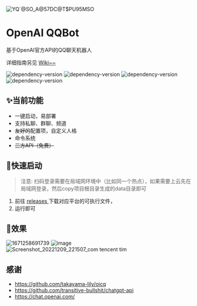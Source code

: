 

![YQ`@SO_A@57DC@T$PU95MSO](https://user-images.githubusercontent.com/59076088/208228558-797a6bca-c794-4173-8d0d-176f8e9d90d6.png)


# OpenAI QQBot

基于OpenAI官方API的QQ聊天机器人



详细指南另见 [Wiki~~](https://github.com/easydu2002/chat_gpt_oicq/wiki)



<img src="https://img.shields.io/github/repo-size/easydu2002/chat_gpt_oicq?color=green" alt="dependency-version" /> <img src="https://img.shields.io/github/package-json/dependency-version/easydu2002/chat_gpt_oicq/openai?color=black" alt="dependency-version" /> <img src="https://img.shields.io/github/package-json/dependency-version/easydu2002/chat_gpt_oicq/oicq" alt="dependency-version" /> <img src="https://img.shields.io/github/package-json/dependency-version/easydu2002/chat_gpt_oicq/chatgpt" alt="dependency-version" />



## ✨当前功能

- 一键启动，易部署
- 支持私聊、群聊、频道
- ~~友好的~~配置项，自定义人格
- 命令系统
- ~~三方API（免费）~~



## 🚀快速启动

> 注意: 扫码登录需要在局域网环境中（比如同一个热点），如果需要上云先在局域网登录，然后copy项目根目录生成的data目录即可

1. 前往  [releases ](https://github.com/easydu2002/chat_gpt_oicq/releases)下载对应平台的可执行文件，
2. 运行即可 



## 👀效果
![1671258691739](https://user-images.githubusercontent.com/59076088/208228888-12230387-b802-49e0-9872-3b220f4e8ddf.png)
![image](https://user-images.githubusercontent.com/59076088/206843285-9fdf53e6-a0c7-4432-89b4-75f56104affc.png)
![Screenshot_20221209_221507_com tencent tim](https://user-images.githubusercontent.com/59076088/206724421-b77ba55a-6428-4cd0-932f-22559d5677c1.jpg)



## 感谢

- https://github.com/takayama-lily/oicq
- https://github.com/transitive-bullshit/chatgpt-api
- https://chat.openai.com/
